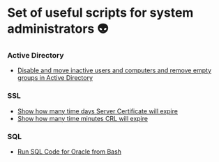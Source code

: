 # Set of useful scripts for system administrators  👽 

### Active Directory
  - [Disable and move inactive users and computers and remove empty groups in Active Directory](https://github.com/teymurgahramanov/Useful-scripts-for-sysadmins/blob/master/ad-cleaner.ps1)

### SSL
  - [Show how many time days Server Certificate will expire](https://github.com/teymurgahramanov/Useful-scripts-for-sysadmins/blob/master/openssl_server_crt_days_until_expire.sh)
  - [Show how many time minutes CRL will expire](https://github.com/teymurgahramanov/Useful-scripts-for-sysadmins/blob/master/openssl_crl_minutes_until_expire.sh)
  
### SQL
  - [Run SQL Code for Oracle from Bash](https://github.com/teymurgahramanov/Useful-scripts-for-sysadmins/blob/master/sqlplus_bash.sh)
